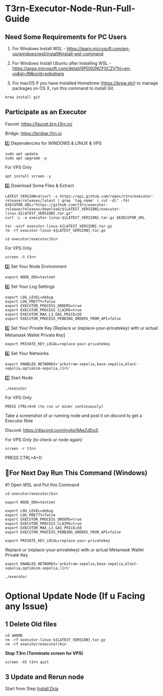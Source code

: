 # T3rn-Executor-Node-Run-Full-Guide

## Need Some Requirements for PC Users

1. For Windows Install WSL - https://learn.microsoft.com/en-us/windows/wsl/install#install-wsl-command

2. For Windows Install Ubuntu after Installing WSL - https://apps.microsoft.com/detail/9PDXGNCFSCZV?hl=en-us&gl=IN&ocid=pdpshare

3. For macOS If you have Installed Homebrew (https://brew.sh/) to manage packages on OS X,
run this command to install Git.
```
brew install git
```

## Participate as an Executor

Faucet: https://faucet.brn.t3rn.io/

Bridge: https://bridge.t1rn.io

1️⃣ Dependencies for WINDOWS & LINUX & VPS
```
sudo apt update
sudo apt upgrade -y
```

For VPS Only
```
apt install screen -y
```

2️⃣ Download Some Files & Extract
```
LATEST_VERSION=$(curl -s https://api.github.com/repos/t3rn/executor-release/releases/latest | grep 'tag_name' | cut -d\" -f4)
EXECUTOR_URL="https://github.com/t3rn/executor-release/releases/download/${LATEST_VERSION}/executor-linux-${LATEST_VERSION}.tar.gz"
curl -L -o executor-linux-${LATEST_VERSION}.tar.gz $EXECUTOR_URL
```
```
tar -xzvf executor-linux-${LATEST_VERSION}.tar.gz
rm -rf executor-linux-${LATEST_VERSION}.tar.gz
```
```
cd executor/executor/bin
```

For VPS Only
```
screen -S t3rn
```

3️⃣ Set Your Node Environment
```
export NODE_ENV=testnet
```

4️⃣ Set Your Log Settings
```
export LOG_LEVEL=debug
export LOG_PRETTY=false
export EXECUTOR_PROCESS_ORDERS=true
export EXECUTOR_PROCESS_CLAIMS=true
export EXECUTOR_MAX_L3_GAS_PRICE=50
export EXECUTOR_PROCESS_PENDING_ORDERS_FROM_API=false
```

5️⃣ Set Your Private Key [Replace ur (replace-your-privatekey) with ur actual Metamask Wallet Private Key]
```
export PRIVATE_KEY_LOCAL=replace-your-privatekey
```

6️⃣ Set Your Networks
```
export ENABLED_NETWORKS='arbitrum-sepolia,base-sepolia,blast-sepolia,optimism-sepolia,l1rn'
```

7️⃣ Start Node
```
./executor
```

For VPS Only
```
PRESS CTRL+A+D (to run ur miner continuously)
```

Take a screenshot of ur running node and post it on discord to get a Executor Role

Discord: https://discord.com/invite/9AeZdDuS

For VPS Only (to check ur node again)
```
screen -r t3rn
```
PRESS CTRL+A+D

## 🔶For Next Day Run This Command (Windows)

#1 Open WSL and Put this Command 
```
cd executor/executor/bin
```
```
export NODE_ENV=testnet
```
```
export LOG_LEVEL=debug
export LOG_PRETTY=false
export EXECUTOR_PROCESS_ORDERS=true
export EXECUTOR_PROCESS_CLAIMS=true
export EXECUTOR_MAX_L3_GAS_PRICE=50
export EXECUTOR_PROCESS_PENDING_ORDERS_FROM_API=false
```
```
export PRIVATE_KEY_LOCAL=replace-your-privatekey
```

Replace ur (replace-your-privatekey) with ur actual Metamask Wallet Private Key

```
export ENABLED_NETWORKS='arbitrum-sepolia,base-sepolia,blast-sepolia,optimism-sepolia,l1rn'
```
```
./executor
```

# Optional Update Node (If u Facing any Issue)
## 1 Delete Old files
```
cd $HOME
rm -rf executor-linux-${LATEST_VERSION}.tar.gz
rm -rf executor/executor/bin
```

**Stop T3rn (Terminate screen for VPS)**
```console
screen -XS t3rn quit
```

## 3 Update and Rerun node
Start from Step [Install Dria](https://github.com/somyakantdash/T3rn-Executor-Node-Run-Full-Guide/)


